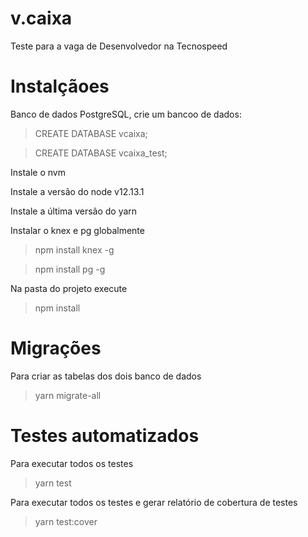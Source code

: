 # v.caixa

Teste para a vaga de Desenvolvedor na Tecnospeed

# Instalçãoes

Banco de dados PostgreSQL, crie um bancoo de dados:

> CREATE DATABASE vcaixa;

> CREATE DATABASE vcaixa_test;

Instale o nvm

Instale a versão do node v12.13.1

Instale a última versão do yarn

Instalar o knex e pg globalmente

> npm install knex -g

> npm install pg -g

Na pasta do projeto execute

> npm install

# Migrações

Para criar as tabelas dos dois banco de dados

> yarn migrate-all

# Testes automatizados

Para executar todos os testes

> yarn test

Para executar todos os testes e gerar relatório de cobertura de testes

> yarn test:cover
